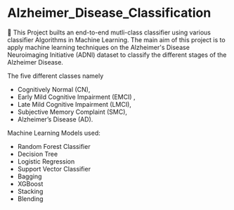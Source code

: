 # Alzheimer_Disease_Classification
🚩 This Project builts an end-to-end mutli-class classifier using various classifier Algorithms in Machine Learning.
The main aim of this project is to apply machine learning techniques on the Alzheimer's Disease Neuroimaging Initiative (ADNI) dataset to classify the different stages of the Alzheimer Disease.

The five different classes namely 
* Cognitively Normal (CN),
* Early Mild Cognitive Impairment (EMCI) ,
* Late Mild Cognitive Impairment (LMCI),  
* Subjective Memory Complaint (SMC),
* Alzheimer’s Disease (AD).

Machine Learning Models used:
* Random Forest Classifier
* Decision Tree
* Logistic Regression 
* Support Vector Classifier 
* Bagging 
* XGBoost 
* Stacking 
* Blending 

  


